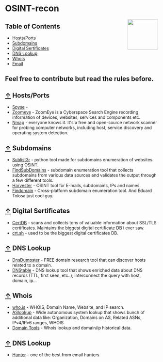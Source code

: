 # OSINT-recon

[<img src="https://github.com/jivoi/awesome-osint/raw/master/osint_logo.png" align="right" width="100">](https://github.com/jivoi/awesome-osint)


## Table of Contents

- [Hosts/Ports](#-Hosts/Ports)
- [Subdomains](#-subdomains)
- [Digital Sertificates](#-digital-sertificates)
- [DNS Lookup](#-DNS-lookup)
- [Whois](#-whois)   
- [Email](#-email)


## Feel free to contribute but read the rules before.

## [↑](#contents) Hosts/Ports
 
 * [Spyse](https://spyse.com/) - 
 * [Zoomeye](http://www.zoomeye.org/) - ZoomEye is a Cyberspace Search Engine recording information of devices, websites, services and components etc.
 * [Nmap](https://nmap.org/download.html) - everyone knows it. It's a free and open-source network scanner for probing computer networks, including host, service discovery and operating system detection. 

## [↑](#contents) Subdomains
 
 * [Sublist3r](https://github.com/aboul3la/Sublist3r) - python tool made for subdomains enumeration of websites using OSINT. 
 * [FindSubDomains](http://findsubdomains.com/) - subdomain enumeration tool that collects subdomains from various data sources and validates the output through a few different tools. 
 * [Harvester](https://github.com/laramies/theHarvester) - OSINT tool for E-mails, subdomains, IPs and names.
 * [Findomain](https://github.com/Edu4rdSHL/findomain) - Cross-platform subdomain enumeration tool. And Eduard Tolosa just cool guy.
 
## [↑](#contents) Digital Sertificates
  
   * [CertDB](https://certdb.com/) - scans and collects tons of valuable information about SSL/TLS certificates. Maintains the biggest digital certificate DB i ever saw. 
   * [crt.sh](https://crt.sh/) - used to be the biggest digital certificates DB.
   
## [↑](#contents) DNS Lookup

 * [DnsDumpster](https://dnsdumpster.com/) - FREE domain research tool that can discover hosts related to a domain.
 * [DNStable](https://dnstable.com/) - DNS lookup tool that shows enriched data about DNS records (TTL, first seen, etc..), interconnect the query with host, domain, ip...

## [↑](#contents) Whois

 * [who.is](https://who.is/) - WHOIS, Domain Name, Website, and IP search.
 * [ASlookup](https://aslookup.com/) - Wide autonomous system lookup that shows bunch of additional data like: Organization, Domains on AS, Related ASNs, IPv4/IPv6 ranges, WHOIS
 * [Domain Tools](http://whois.domaintools.com) - Whois lookup and domain/ip historical data.
 
 ## [↑](#contents) DNS Lookup
 
  * [Hunter](https://hunter.io/) - one of the best from email hunters 
